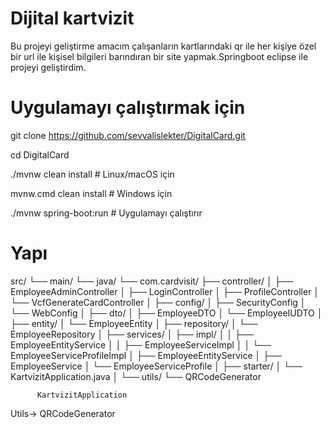 # Dijital kartvizit 
Bu projeyi geliştirme amacım çalışanların kartlarındaki qr ile her kişiye özel bir url ile kişisel bilgileri barındıran bir site yapmak.Springboot eclipse ile projeyi geliştirdim.
# Uygulamayı çalıştırmak için
git clone https://github.com/sevvalislekter/DigitalCard.git

cd DigitalCard

./mvnw clean install         # Linux/macOS için

mvnw.cmd clean install       # Windows için

./mvnw spring-boot:run       # Uygulamayı çalıştırır

# Yapı

src/
└── main/
    └── java/
        └── com.cardvisit/
            ├── controller/
            │   ├── EmployeeAdminController
            │   ├── LoginController
            │   ├── ProfileController
            │   └── VcfGenerateCardController
            │
            ├── config/
            │   ├── SecurityConfig
            │   └── WebConfig
            │
            ├── dto/
            │   ├── EmployeeDTO
            │   └── EmployeeIUDTO
            │
            ├── entity/
            │   └── EmployeeEntity
            │
            ├── repository/
            │   └── EmployeeRepository
            │
            ├── services/
            │   ├── impl/
            │   │   ├── EmployeeEntityService
            │   │   ├── EmployeeServiceImpl
            │   │   └── EmployeeServiceProfileImpl
            │   ├── EmployeeEntityService
            │   ├── EmployeeService
            │   └── EmployeeServiceProfile
            │
            ├── starter/
            │   └── KartvizitApplication.java
            │
            └── utils/
                └── QRCodeGenerator

          KartvizitApplication
Utils->
          QRCodeGenerator

                
    
